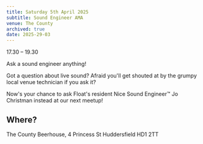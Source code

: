 ```yaml
---
title: Saturday 5th April 2025
subtitle: Sound Engineer AMA
venue: The County
archived: true
date: 2025-29-03
---
```


17.30 – 19.30

Ask a sound engineer anything!

Got a question about live sound? Afraid you'll get shouted at by the grumpy local venue technician if you ask it?

Now's your chance to ask Float's resident Nice Sound Engineer™ Jo Christman instead at our next meetup!

## Where?

The County Beerhouse,
4 Princess St
Huddersfield
HD1 2TT
